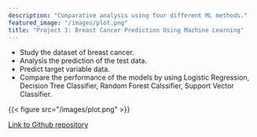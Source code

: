 ```yaml
---
description: "Comparative analysis using four different ML methods."
featured_image: "/images/plot.png"
title: "Project 1: Breast Cancer Prediction Using Machine Learning"
---
```



   * Study the dataset of breast cancer.
   * Analysis the prediction of the test data.
   * Predict target variable data.
   * Compare the performance of the models by using Logistic Regression, Decision Tree Classifier, Random Forest Calssifier, Support Vector Classifier.

{{< figure src="/images/plot.png" >}}

[Link to Github repository](https://github.com/jahidhasanlinix/ML-Study/tree/main/AI%26ML-BreastCancerPred)